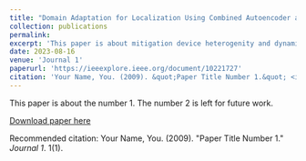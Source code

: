 ```yaml
---
title: "Domain Adaptation for Localization Using Combined Autoencoder and Gradient Reversal Layer in Dynamic IoT Environment"
collection: publications
permalink: 
excerpt: 'This paper is about mitigation device heterogenity and dynamic challenges in RSS based indoor localization'
date: 2023-08-16
venue: 'Journal 1'
paperurl: 'https://ieeexplore.ieee.org/document/10221727'
citation: 'Your Name, You. (2009). &quot;Paper Title Number 1.&quot; <i>Journal 1</i>. 1(1).'
---
```

This paper is about the number 1. The number 2 is left for future work.

[Download paper here](https://ieeexplore.ieee.org/document/10221727.pdf)

Recommended citation: Your Name, You. (2009). "Paper Title Number 1." <i>Journal 1</i>. 1(1).
